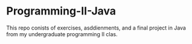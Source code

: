 # Programming-II-Java

This repo conists of exercises, asddienments, and a final project in Java from my undergraduate programming II clas.
